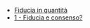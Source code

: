 <!-- docs/_sidebar.md -->

* [Fiducia in quantità](#fiducia )
* [1 - Fiducia e consenso?](1_Fiducia_consenso.md)
